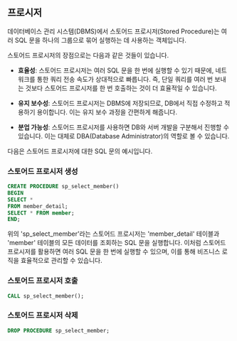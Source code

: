 ## 프로시저

데이터베이스 관리 시스템(DBMS)에서 스토어드 프로시저(Stored Procedure)는 여러 SQL 문을 하나의 그룹으로 묶어 실행하는 데 사용하는 객체입니다.

스토어드 프로시저의 장점으로는 다음과 같은 것들이 있습니다.

- **효율성**: 스토어드 프로시저는 여러 SQL 문을 한 번에 실행할 수 있기 때문에, 네트워크를 통한 쿼리 전송 속도가 상대적으로 빠릅니다. 즉, 단일 쿼리를 여러 번 보내는 것보다 스토어드 프로시저를 한 번 호출하는 것이 더 효율적일 수 있습니다.

- **유지 보수성**: 스토어드 프로시저는 DBMS에 저장되므로, DB에서 직접 수정하고 적용하기 용이합니다. 이는 유지 보수 과정을 간편하게 해줍니다. 

- **분업 가능성**: 스토어드 프로시저를 사용하면 DB와 서버 개발을 구분해서 진행할 수 있습니다. 이는 대체로 DBA(Database Administrator)의 역할로 볼 수 있습니다.

다음은 스토어드 프로시저에 대한 SQL 문의 예시입니다.

### 스토어드 프로시저 생성

```sql
CREATE PROCEDURE sp_select_member()
BEGIN 
SELECT *
FROM member_detail;
SELECT * FROM member;
END;
```

위의 'sp_select_member'라는 스토어드 프로시저는 'member_detail' 테이블과 'member' 테이블의 모든 데이터를 조회하는 SQL 문을 실행합니다. 이처럼 스토어드 프로시저를 활용하면 여러 SQL 문을 한 번에 실행할 수 있으며, 이를 통해 비즈니스 로직을 효율적으로 관리할 수 있습니다.

### 스토어드 프로시저 호출

```sql
CALL sp_select_member();
```

### 스토어드 프로시저 삭제

```sql
DROP PROCEDURE sp_select_member;
```
